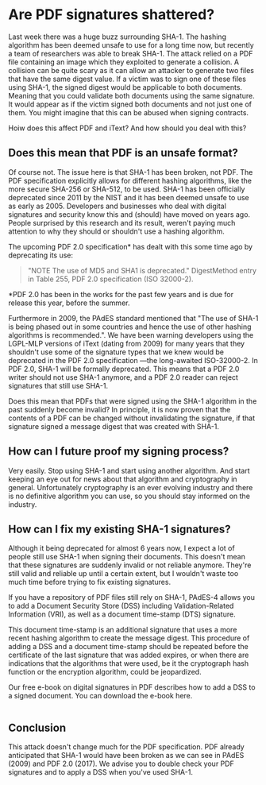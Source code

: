 # Are PDF signatures shattered?

Last week there was a huge buzz surrounding SHA-1. The hashing algorithm has been deemed unsafe to use for a long time now, but recently a team of researchers was able to break SHA-1. The attack relied on a PDF file containing an image which they exploited to generate a collision. A collision can be quite scary as it can allow an attacker to generate two files that have the same digest value. If a victim was to sign one of these files using SHA-1, the signed digest would be applicable to both documents. Meaning that you could validate both documents using the same signature. It would appear as if the victim signed both documents and not just one of them. You might imagine that this can be abused when signing contracts.

Hoiw does this affect PDF and iText? And how should you deal with this?


## Does this mean that PDF is an unsafe format?

Of course not. The issue here is that SHA-1 has been broken, not PDF. The PDF specification explicitly allows for different hashing algorithms, like the more secure SHA-256 or SHA-512, to be used. SHA-1 has been officially deprecated since 2011 by the NIST and it has been deemed unsafe to use as early as 2005. Developers and businesses who deal with digital signatures and security know this and (should) have moved on years ago. People surprised by this research and its result, weren't paying much attention to why they should or shouldn't use a hashing algorithm.

The upcoming PDF 2.0 specification* has dealt with this some time ago by deprecating its use:

> "NOTE The use of MD5 and SHA1 is deprecated."
> DigestMethod entry in Table 255, PDF 2.0 specification (ISO 32000-2).

*PDF 2.0 has been in the works for the past few years and is due for release this year, before the summer.

Furthermore in 2009, the PAdES standard mentioned that "The use of SHA-1 is being phased out in some countries and hence the use of other hashing algorithms is recommended.". We have been warning developers using the LGPL-MLP versions of iText (dating from 2009) for many years that they shouldn't use some of the signature types that we knew would be deprecated in the PDF 2.0 specification —the long-awaited ISO-32000-2. In PDF 2.0, SHA-1 will be formally deprecated. This means that a PDF 2.0 writer should not use SHA-1 anymore, and a PDF 2.0 reader can reject signatures that still use SHA-1.

Does this mean that PDFs that were signed using the SHA-1 algorithm in the past suddenly become invalid? In principle, it is now proven that the contents of a PDF can be changed without invalidating the signature, if that signature signed a message digest that was created with SHA-1.


## How can I future proof my signing process?

Very easily. Stop using SHA-1 and start using another algorithm. And start keeping an eye out for news about that algorithm and cryptography in general. Unfortunately cryptography is an ever evolving industry and there is no definitive algorithm you can use, so you should stay informed on the industry.


## How can I fix my existing SHA-1 signatures?

Although it being deprecated for almost 6 years now, I expect a lot of people still use SHA-1 when signing their documents. This doesn't mean that these signatures are suddenly invalid or not reliable anymore. They're still valid and reliable up until a certain extent, but I wouldn't waste too much time before trying to fix existing signatures. 

If you have a repository of PDF files still rely on SHA-1, PAdES-4 allows you to add a Document Security Store (DSS) including Validation-Related Information (VRI), as well as a document time-stamp (DTS) signature.  

This document time-stamp is an additional signature that uses a more recent hashing algorithm to create the message digest. This procedure of adding a DSS and a document time-stamp should be repeated before the certificate of the last signature that was added expires, or when there are indications that the algorithms that were used, be it the cryptograph hash function or the encryption algorithm, could be jeopardized.

Our free e-book on digital signatures in PDF describes how to add a DSS to a signed document. You can download the e-book here.

```

```


## Conclusion

This attack doesn't change much for the PDF specification. PDF already anticipated that SHA-1 would have been broken as we can see in PAdES (2009) and PDF 2.0 (2017). We advise you to double check your PDF signatures and to apply a DSS when you've used SHA-1.